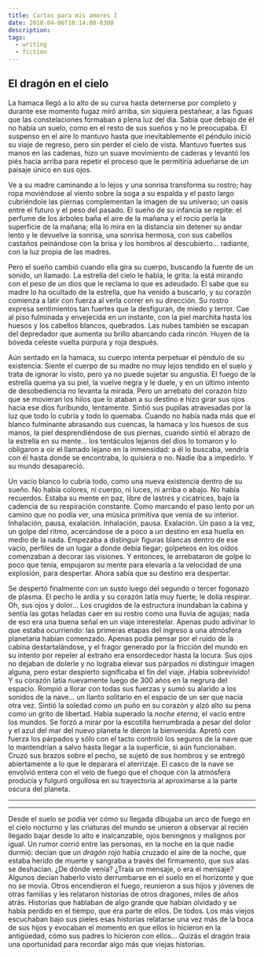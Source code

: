 ```yaml
---
title: Cartas para mis amores I
date: 2018-04-06T10:14:00-0300
description:
tags:
  - writing
  - fiction
---
```



## El dragón en el cielo

La hamaca llegó a lo alto de su curva hasta deternerse por completo y durante
ese momento fugaz miró arriba, sin siquiera pestañear, a las figuas que las
constelaciones formaban a plena luz del día. Sabía que debajo de él no había un
suelo, como en el resto de sus sueños y no le preocupaba. El suspenso en el aire
lo mantuvo hasta que inevitablemente el péndulo inició su viaje de regreso, pero
sin perder el cielo de vista. Mantuvo fuertes sus manos en las cadenas, hizo un
suave movimiento de caderas y levantó los piés hacia arriba para repetir el
proceso que le permitiría adueñarse de un paisaje único en sus ojos.

Ve a su madre caminando a lo lejos y una sonrisa transforma su rostro; hay ropa
moviéndose al viento sobre la soga a su espalda y el pasto largo cubriéndole las
piernas complementan la imagen de su universo; un oasis entre el futuro y el
peso del pasado. El sueño de su infancia se repite: el perfume de los árboles
baña el aire de la mañana y el rocío perla la superficie de la mañana; ella lo
mira en la distancia sin detener su andar lento y le devuelve la sonrisa, una
sonrisa hermosa, con sus cabellos castaños peinándose con la brisa y los hombros
al descubierto... radiante, con la luz propia de las madres.

Pero el sueño cambió cuando ella gira su cuerpo, buscando la fuente de un
sonido, un llamado. La estrella del cielo le habla, le grita: la está mirando
con el peso de un dios que le reclama lo que es adeudado. Él sabe que su madre
lo ha ocultado de la estrella, que ha venido a buscarlo, y su corazón comienza a
latir con fuerza al verla correr en su dirección. Su rostro expresa sentimientos
tan fuertes que la desfiguran, de miedo y terror. Cae al piso fulminada y
envejecida en un instante, con la piel marchita hasta los huesos y los
cabellos blancos, quebrados. Las nubes también se escapan del depredador que
aumenta su brillo abarcando cada rincón. Huyen de la bóveda celeste vuelta
púrpura y roja después.

Aún sentado en la hamaca, su cuerpo intenta perpetuar el péndulo de su
existencia. Siente el cuerpo de su madre no muy lejos tendido en el suelo y 
trata de ignorar lo visto, pero ya no puede sujetar su angustia. El fuego de la
estrella quema ya su piel, la vuelve negra y le duele, y en un último intento de
desobediencia no levanta la mirada. Pero un arrebato del corazón hizo que se
movieran los hilos que lo ataban a su destino e hizo girar sus ojos hacia ese
dios furibundo, lentamente. Sintió sus pupilas atravesadas por la luz que todo
lo cubría y todo lo quemaba. Cuando no había nada más que el blanco fulminante
abrasando sus cuencas, la hamaca y los huesos de sus manos, la piel
desprendiéndose de sus piernas, cuando sintió el abrazo de la estrella en su
mente... los tentáculos lejanos del dios lo tomaron y lo obligaron a oir
el llamado lejano en la inmensidad: a él lo buscaba, vendría con él hasta donde
se encontraba, lo quisiera o no. Nadie iba a impedirlo. Y su mundo desapareció.

Un vacío blanco lo cubría todo, como una nueva existencia dentro de su sueño. No
había colores, ni cuerpo, ni luces, ni arriba o abajo. No había recuerdos.
Estaba su mente en paz, libre de lastres y cicatrices, bajo la cadencia de su
respiración constante. Como marcando el paso lento por un camino que no podía
ver, una música primitiva que venía de su interior. Inhalación, pausa,
exalación. Inhalación, pausa. Exalación. Un paso a la vez, un golpe del ritmo,
acercándose de a poco a un destino en esa huella en medio de la nada. Empezaba a
distinguir figuras blancas dentro de ese vacío, perfiles de un lugar a donde
debía llegar; golpeteos en los oídos comenzaban a decorar las visiones. Y
entonces, le arrebataron de golpe lo poco que tenía, empujaron su mente para
elevarla a la velocidad de una explosión, para despertar. Ahora sabía que su
destino era despertar.

Se despertó finalmente con un susto luego del segundo o tercer fogonazo de
plasma. El pecho le ardía y su corazón latía muy fuerte; le dolía respirar. Oh,
sus ojos y dolor... Los crugidos de la estructura inundaban la cabina y sentía
las gotas heladas caer en su rostro como una lluvia de agujas; nada de eso era
una buena señal en un viaje interestelar. Apenas pudo adivinar lo que estaba
ocurriendo: las primeras etapas del ingreso a una atmósfera planetaria habían
comenzado. Apenas podía pensar por el ruido de la cabina destartalándose, y el
fragor generado por la fricción del mundo en su intento por repeler al extraño
era ensordecedor hasta la locura. Sus ojos no dejaban de dolerle y no lograba
elevar sus párpados ni distinguir imagen alguna, pero estar despierto
significaba el fin del viaje. ¡Había sobrevivido! Y su corazón latía nuevamente
luego de 300 años en la negrura del espacio. Rompió a llorar con todas sus
fuerzas y sumó su alarido a los sonidos de la nave... un llanto solitario en el
espacio de un ser que nacía otra vez. Sintió la soledad como un puño en su
corazón y alzó alto su pena como un grito de libertad. Había superado la *noche
eterna*, el vacío entre los mundos. Se forzó a mirar por la escotilla
herrumbrada a pesar del dolor y el azul del mar del nuevo planeta le dieron la
bienvenida. Apretó con fuerza los párpados y sólo con el tacto controló los
seguros de la nave que lo mantendrían a salvo hasta llegar a la superficie, si
aún funcionaban. Cruzó sus brazos sobre el pecho, se sujetó de sus hombros y se
entregó abiertamente a lo que le deparara el aterrizaje. El casco de la nave se
envolvió entera con el velo de fuego que el choque con la atmósfera producía y
fulguró orgullosa en su trayectoria al aproximarse a la parte oscura del
planeta.

---
***

Desde el suelo se podía ver cómo su llegada dibujaba un arco de fuego en el 
cielo nocturno y las criaturas del mundo se unieron a observar al recién llegado
bajar desde lo alto e inalcanzable, ojos beningnos y malignos por igual. Un
rumor corrió entre las personas, en la noche en la que nadie durmió: decían que
un *dragón rojo* había cruzado el aire de la noche, que estaba herido de muerte
y sangraba a través del firmamento, que sus alas se deshacían. ¿De dónde venía?
¿Traía un mensaje, o era el mensaje? Algunos decían haberlo visto derrumbarse en
el suelo en el horizonte y que no se movía. Otros encendieron el fuego,
reunieron a sus hijos y jóvenes de otras familias y les relataron historias de
otros dragones, miles de años atrás. Historias que hablaban de algo grande que
habían olvidado y se había perdido en el tiempo, que era parte de ellos. De
todos. Los más viejos escuchaban bajo sus pieles esas historias relatarse una
vez más de la boca de sus hijos y evocaban el momento en que ellos lo hicieron
en la antigüedad, cómo sus padres lo hicieron con ellos... Quizás el dragón
traía una oportunidad para recordar algo más que viejas historias.
